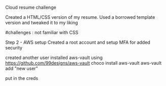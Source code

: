 
Cloud resume challenge

Created a HTML/CSS version of my resume. Used a borrowed template version and tweaked it to my liking

#challenges : not familiar with CSS


Step 2 - AWS setup
Created a root account and setup MFA for added security

created another user
installed aws-vault using https://github.com/99designs/aws-vault 
choco install aws-vault
aws-vault add "new user"

put in the creds
